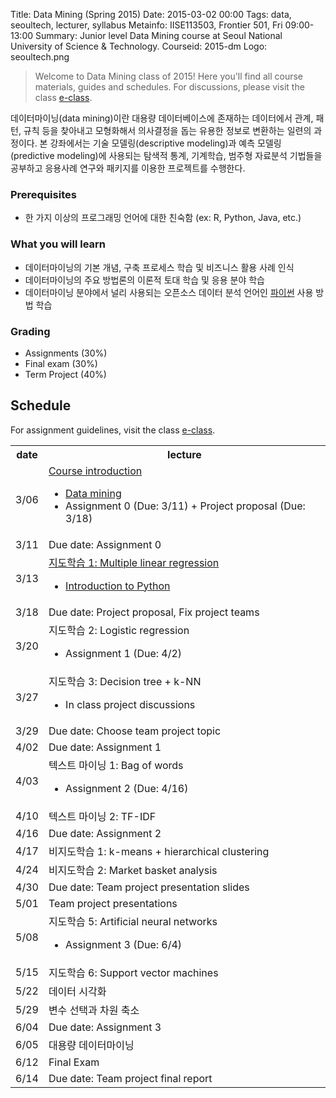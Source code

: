 Title: Data Mining (Spring 2015)
Date: 2015-03-02 00:00
Tags: data, seoultech, lecturer, syllabus
Metainfo: IISE113503, Frontier 501, Fri 09:00-13:00
Summary: Junior level Data Mining course at Seoul National University of Science & Technology.
Courseid: 2015-dm
Logo: seoultech.png

> Welcome to Data Mining class of 2015!
> Here you'll find all course materials, guides and schedules.
> For discussions, please visit the class [e-class](http://eclass.seoultech.ac.kr/).

데이터마이닝(data mining)이란 대용량 데이터베이스에 존재하는 데이터에서 관계, 패턴, 규칙 등을 찾아내고 모형화해서 의사결정을 돕는 유용한 정보로 변환하는 일련의 과정이다.
본 강좌에서는 기술 모델링(descriptive modeling)과 예측 모델링(predictive modeling)에 사용되는 탐색적 통계, 기계학습, 범주형 자료분석 기법들을 공부하고 응용사례 연구와 패키지를 이용한 프로젝트를 수행한다.

### Prerequisites
- 한 가지 이상의 프로그래밍 언어에 대한 친숙함 (ex: R, Python, Java, etc.)

### What you will learn
- 데이터마이닝의 기본 개념, 구축 프로세스 학습 및 비즈니스 활용 사례 인식
- 데이터마이닝의 주요 방법론의 이론적 토대 학습 및 응용 분야 학습
- 데이터마이닝 분야에서 널리 사용되는 오픈소스 데이터 분석 언어인 [파이썬](https://python.org/) 사용 방법 학습

### Grading
- Assignments (30%)
- Final exam (30%)
- Term Project (40%)

## Schedule

For assignment guidelines, visit the class <a href="http://eclass.seoultech.ac.kr">e-class</a>.

<table id="schedule" class="table table-bordered"></td></tr>
<tr><th>date</th><th>lecture</th></tr></td></tr>
<tr><td>3/06</td><td><a href="course-introduction.html">Course introduction</a><ul><li><a href="data-mining.html">Data mining</a><li>Assignment 0 (Due: 3/11) + Project proposal (Due: 3/18)</ul></td></tr>
<tr class="due-date"><td>3/11</td><td>Due date: Assignment 0</td></tr>
<tr><td>3/13</td><td><a href="multiple-linear-regression.html">지도학습 1: Multiple linear regression</a><ul><li><a href="../tips/introduction-to-python.html">Introduction to Python</a></ul></td></tr>
<tr class="due-date"><td>3/18</td><td>Due date: Project proposal, Fix project teams</td></tr>
<tr><td>3/20</td><td>지도학습 2: Logistic regression<ul><li>Assignment 1 (Due: 4/2)</ul></td></tr>
<tr><td>3/27</td><td>지도학습 3: Decision tree + k-NN<ul><li>In class project discussions</ul></td></tr>
<tr class="due-date"><td>3/29</td><td>Due date: Choose team project topic</td></tr>
<tr class="due-date"><td>4/02</td><td>Due date: Assignment 1</td></tr>
<tr><td>4/03</td><td>텍스트 마이닝 1: Bag of words<ul><li>Assignment 2 (Due: 4/16)</ul></td></tr>
<tr><td>4/10</td><td>텍스트 마이닝 2: TF-IDF</td></tr>
<tr class="due-date"><td>4/16</td><td>Due date: Assignment 2</td></tr>
<tr><td>4/17</td><td>비지도학습 1: k-means + hierarchical clustering</td></tr>
<tr><td>4/24</td><td>비지도학습 2: Market basket analysis</td></tr>
<tr class="due-date"><td>4/30</td><td>Due date: Team project presentation slides</td></tr>
<tr><td>5/01</td><td>Team project presentations</td></tr>
<tr><td>5/08</td><td>지도학습 5: Artificial neural networks<ul><li>Assignment 3 (Due: 6/4)</ul></td></tr>
<tr><td>5/15</td><td>지도학습 6: Support vector machines</td></tr>
<tr><td>5/22</td><td>데이터 시각화</td></tr>
<tr><td>5/29</td><td>변수 선택과 차원 축소</td></tr>
<tr class="due-date"><td>6/04</td><td>Due date: Assignment 3</td></tr>
<tr><td>6/05</td><td>대용량 데이터마이닝</td></tr>
<tr><td>6/12</td><td>Final Exam</td></tr>
<tr class="due-date"><td>6/14</td><td>Due date: Team project final report</td></tr>
</table>
